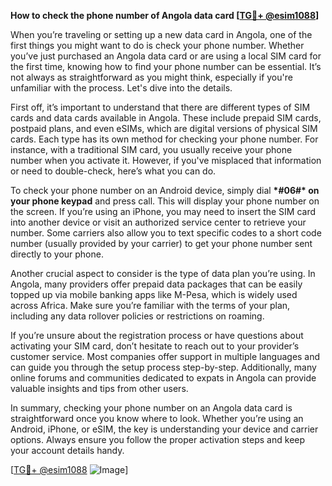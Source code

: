 **How to check the phone number of Angola data card [[TG💪+ @esim1088](https://t.me/s/esim1088)]**

When you’re traveling or setting up a new data card in Angola, one of the first things you might want to do is check your phone number. Whether you’ve just purchased an Angola data card or are using a local SIM card for the first time, knowing how to find your phone number can be essential. It’s not always as straightforward as you might think, especially if you're unfamiliar with the process. Let's dive into the details.

First off, it’s important to understand that there are different types of SIM cards and data cards available in Angola. These include prepaid SIM cards, postpaid plans, and even eSIMs, which are digital versions of physical SIM cards. Each type has its own method for checking your phone number. For instance, with a traditional SIM card, you usually receive your phone number when you activate it. However, if you've misplaced that information or need to double-check, here’s what you can do.

To check your phone number on an Android device, simply dial **\*#06#\* on your phone keypad** and press call. This will display your phone number on the screen. If you’re using an iPhone, you may need to insert the SIM card into another device or visit an authorized service center to retrieve your number. Some carriers also allow you to text specific codes to a short code number (usually provided by your carrier) to get your phone number sent directly to your phone.

Another crucial aspect to consider is the type of data plan you’re using. In Angola, many providers offer prepaid data packages that can be easily topped up via mobile banking apps like M-Pesa, which is widely used across Africa. Make sure you’re familiar with the terms of your plan, including any data rollover policies or restrictions on roaming.

If you’re unsure about the registration process or have questions about activating your SIM card, don’t hesitate to reach out to your provider’s customer service. Most companies offer support in multiple languages and can guide you through the setup process step-by-step. Additionally, many online forums and communities dedicated to expats in Angola can provide valuable insights and tips from other users.

In summary, checking your phone number on an Angola data card is straightforward once you know where to look. Whether you’re using an Android, iPhone, or eSIM, the key is understanding your device and carrier options. Always ensure you follow the proper activation steps and keep your account details handy. 

[[TG💪+ @esim1088](https://t.me/s/esim1088) ![Image](https://i.postimg.cc/Y0z9fWf4/image.png)]